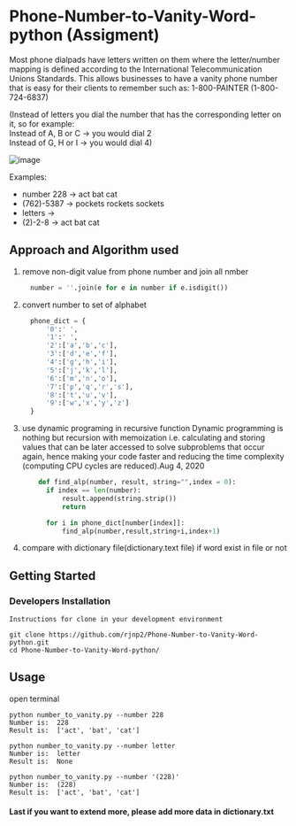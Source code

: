 # Phone-Number-to-Vanity-Word-python (Assigment)

Most phone dialpads have letters written on them where the letter/number mapping is defined
according to the International Telecommunication Unions Standards. This allows businesses to
have a vanity phone number that is easy for their clients to remember such as:
1-800-PAINTER (1-800-724-6837)

(Instead of letters you dial the number that has the corresponding letter on it, so for
example:\
    Instead of A, B or C -> you would dial 2\
    Instead of G, H or I -> you would dial 4)

![image](https://user-images.githubusercontent.com/58425689/164577836-692b6396-1be7-4b3f-bd01-2cd9b68cfbdf.png)

Examples:
  - number 228 -> act bat cat
  - (762)-5387 -> pockets rockets sockets
  - letters ->
  - (2)-2-8 -> act bat cat

## Approach and Algorithm used
1. remove non-digit value from phone number and join all nmber
    ```python
      number = ''.join(e for e in number if e.isdigit())
     ```

2. convert number to set of alphabet
    ```python
      phone_dict = {
          '0':' ',
          '1':' ',
          '2':['a','b','c'],
          '3':['d','e','f'],
          '4':['g','h','i'],
          '5':['j','k','l'],
          '6':['m','n','o'],
          '7':['p','q','r','s'],
          '8':['t','u','v'],
          '9':['w','x','y','z']
      }
    ```
3. use dynamic programing in recursive function
  Dynamic programming is nothing but recursion with memoization i.e. calculating and storing values that can be later accessed to solve subproblems that occur again, hence making your code faster and reducing the time complexity (computing CPU cycles are reduced).Aug 4, 2020
    ```python
        def find_alp(number, result, string="",index = 0):
          if index == len(number):
              result.append(string.strip())
              return

          for i in phone_dict[number[index]]:
              find_alp(number,result,string+i,index+1)
     ```

4. compare with dictionary file(dictionary.text file) if word exist in file or not

## Getting Started

### Developers Installation
    Instructions for clone in your development environment

    git clone https://github.com/rjnp2/Phone-Number-to-Vanity-Word-python.git
    cd Phone-Number-to-Vanity-Word-python/

## Usage

open terminal 

    python number_to_vanity.py --number 228
    Number is:  228
    Result is:  ['act', 'bat', 'cat']

    python number_to_vanity.py --number letter
    Number is:  letter
    Result is:  None

    python number_to_vanity.py --number '(228)'
    Number is:  (228)
    Result is:  ['act', 'bat', 'cat']

#### Last if you want to extend more, please add more data in dictionary.txt



